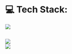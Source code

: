 <h1 align="center">
    <img src="https://readme-typing-svg.herokuapp.com/?font=Righteous&size=35&center=true&vCenter=true&width=500&height=70&duration=4000&lines=Hi+There!+👋;+I'm+Marcos+Portales!;"  alt=""/>
</h1>

<br/>

# 💻 Tech Stack:
<div>
  <img src="https://skillicons.dev/icons?i=next,react,astro,angular,vue,nodejs,nestjs,express,tailwind,javascript,typescript,html,css,postgres,mysql,docker,git,github,linux" />
</div>

<br />

![](https://github-readme-stats.vercel.app/api?username=marcosportales&theme=tokyonight&hide_border=false&include_all_commits=true&count_private=true)<br/>
![](https://github-readme-streak-stats.herokuapp.com/?user=marcosportales&theme=tokyonight&hide_border=false)<br/>
